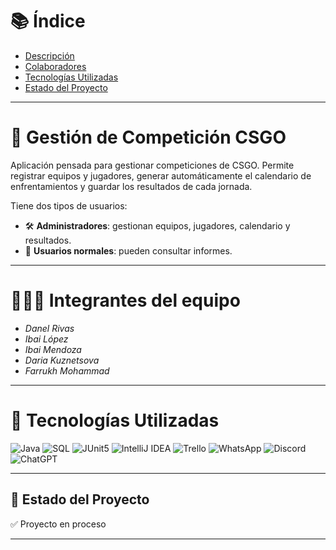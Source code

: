 # 📚 Índice

- [Descripción](#-gestión-de-competiciones-e-sport)
- [Colaboradores](#-colaboradores)
- [Tecnologías Utilizadas](#-tecnologías-utilizadas)
- [Estado del Proyecto](#-estado-del-proyecto)

---

# 🔪 Gestión de Competición CSGO

Aplicación pensada para gestionar competiciones de CSGO. Permite registrar equipos y jugadores, generar automáticamente el calendario de enfrentamientos y guardar los resultados de cada jornada.

Tiene dos tipos de usuarios:

- 🛠 **Administradores**: gestionan equipos, jugadores, calendario y resultados.
- 👥 **Usuarios normales**: pueden consultar informes.

---

# 🧑🏻‍💻 Integrantes del equipo

- *Danel Rivas* 
- *Ibai López* 
- *Ibai Mendoza*
- *Daria Kuznetsova*  
- *Farrukh Mohammad*

---

# 🧰 Tecnologías Utilizadas

![Java](https://img.shields.io/badge/Java-red?logo=coffeescript&logoColor=white) ![SQL](https://img.shields.io/badge/Oracle_SQL-white?logo=liquibase&logoColor=black) ![JUnit5](https://img.shields.io/badge/JUnit5-darkgreen?logo=jekyll&logoColor=white) ![IntelliJ IDEA](https://img.shields.io/badge/IntelliJ_IDEA-darkviolet?logo=intellijidea&logoColor=white) ![Trello](https://img.shields.io/badge/Trello-darkblue?logo=trello&logoColor=white) ![WhatsApp](https://img.shields.io/badge/WhatsApp-darkgreen?logo=whatsapp&logoColor=white) ![Discord](https://img.shields.io/badge/Discord-blue?logo=discord&logoColor=white) ![ChatGPT](https://img.shields.io/badge/ChatGPT-white?logo=openai&logoColor=black) 


---

## 🚀 Estado del Proyecto

✅ Proyecto en proceso

---








